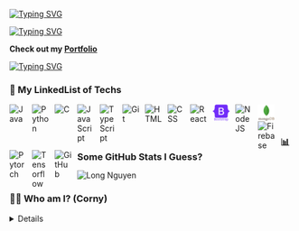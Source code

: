 <a href="https://git.io/typing-svg"><img src="https://readme-typing-svg.demolab.com?font=Fira+Code&size=79&duration=1&pause=730&color=FFFFFF&center=false&vCenter=false&multiline=true&width=2605&height=100&lines=+++++++++++++++++++++%3C%F0%9F%92%BB%3E" alt="Typing SVG" /></a>

<a href="https://git.io/typing-svg"><img src="https://readme-typing-svg.demolab.com?font=Fira+Code&size=40&duration=2000&pause=730&color=37BCAE&center=true&vCenter=true&multiline=true&width=2605&height=475&lines=Hey+there+%F0%9F%91%90;Here's+a+cup+of+tea+%F0%9F%8D%B5;My+name+is+Long+Nguyen%2C+an+undergrad+%40+Brandeis26+%F0%9F%8E%92;I+love+learning+and+applying+myself+to+solve+problems+and+create+%F0%9F%94%A9;Ultimately%2C+I+hope+to+contribute+towards+a+meaningful+positive+betterment+of+society+%F0%9F%8C%B3;I%E2%80%99m+currently+interested+in+ML%2C+Pytorch%2C+DataStructures+%2B+Algorithms+%26%26+Backend+Development+%F0%9F%93%9A;But+that's+it+from+me.+Don't+hesitate+to+reach+out+%F0%9F%98%B0;I+hope+you+enjoy+your+stay+%F0%9F%92%9B+" alt="Typing SVG" /></a>

**Check out my [Portfolio](https://nguyenv119.github.io/)**

<a href="https://git.io/typing-svg"><img src="https://readme-typing-svg.demolab.com?font=Fira+Code&size=79&duration=1&pause=730&color=FFFFFF&center=false&vCenter=false&multiline=true&width=2605&height=100&lines=+++++++++++++++++++++%3C/%F0%9F%92%BB%3E" alt="Typing SVG" /></a>

### 🧰 My LinkedList of Techs
<img align="left" alt="Java" width="30px" style="padding-right:10px;" src="https://cdn.jsdelivr.net/gh/devicons/devicon/icons/java/java-original.svg"/>
<img align="left" alt="Python" width="30px" style="padding-right:10px;" src="https://cdn.jsdelivr.net/gh/devicons/devicon/icons/python/python-plain.svg" />
<img align="left" alt="C" width="30px" style="padding-right:10px;" src="https://cdn.jsdelivr.net/gh/devicons/devicon/icons/c/c-line.svg" />
<img align="left" alt="JavaScript" width="30px" style="padding-right:10px;" src="https://cdn.jsdelivr.net/gh/devicons/devicon/icons/javascript/javascript-plain.svg" />
<img align="left" alt="TypeScript" width="30px" style="padding-right:10px;" src="https://cdn.jsdelivr.net/gh/devicons/devicon/icons/typescript/typescript-plain.svg" />

<img align="left" alt="Git" width="30px" style="padding-right:10px;" src="https://cdn.jsdelivr.net/gh/devicons/devicon/icons/git/git-original.svg" />
<img align="left" alt="HTML" width="30px" style="padding-right:10px;" src="https://cdn.jsdelivr.net/gh/devicons/devicon/icons/html5/html5-plain.svg" />
<img align="left" alt="CSS" width="30px" style="padding-right:10px;" src="https://cdn.jsdelivr.net/gh/devicons/devicon/icons/css3/css3-plain.svg" />
<img align="left" alt="React" width="30px" style="padding-right:10px;" src="https://cdn.jsdelivr.net/gh/devicons/devicon/icons/react/react-original.svg" />
<img align="left" alt="Bootstrap" width="30px" style="padding-right:10px;" src="https://raw.githubusercontent.com/devicons/devicon/master/icons/bootstrap/bootstrap-plain-wordmark.svg" />
<img align="left" alt="NodeJS" width="30px" style="padding-right:10px;" src="https://cdn.jsdelivr.net/gh/devicons/devicon/icons/nodejs/nodejs-original.svg" />
<img align="left" alt="MongoDB" width="30px" style="padding-right:10px;" src="https://raw.githubusercontent.com/devicons/devicon/master/icons/mongodb/mongodb-original-wordmark.svg" />
<img align="left" alt="Firebase" width="30px" style="padding-right:10px;" src="https://www.vectorlogo.zone/logos/firebase/firebase-icon.svg" />

<img align="left" alt="Pytorch" width="30px" style="padding-right:10px;" src="https://www.vectorlogo.zone/logos/pytorch/pytorch-icon.svg" />
<img align="left" alt="Tensorflow" width="30px" style="padding-right:10px;" src="https://www.vectorlogo.zone/logos/tensorflow/tensorflow-icon.svg" />
<img align="left" alt="GitHub" width="30px" style="padding-right:10px;" src="https://cdn.jsdelivr.net/gh/devicons/devicon/icons/github/github-original.svg" />
<br />

#
### <h3 style="display: inline;">📊 Some GitHub Stats I Guess? </h3><h4 style="display: inline; font-size: smaller;"></h4>

![Long Nguyen](https://github-readme-stats.vercel.app/api?username=nguyenv119&show_icons=true&theme=tokyonight)


 <summary><h3> 👨‍💻 Who am I? (Corny) </h3></summary>
<details>
 
Once upon a summer in 2022, I found myself wrestling with biochemistry inside a freezing lab. Patience wore thin alongside the dripping solutions, and I bailed on this path of biochemistry. With only a month before move-in day, I grabbed a trendy major without much thought. Was it a calculated move? Nope, life's not that neat.

Screens and monotonous text didn't thrill me, but, I boarded the CS train at 2AM, sleep-deprived, in an airport terminal. I trudged on; in unfamiliar waters, I tackled algorithms, basic concepts, and how to think like a programmer. Against all odds, I aced the placement test and plunged into the deep end.

In this new world, CS showed its double face. A select few brilliant students sailed smoothly, while most battled hard through the demands and deadlines. They lost spirit, quitting physically or mentally, as the weighty question lingered: "What's the point?"

So, why pick this tough road? Why dive into complex algorithms, AI, and the relentless challenges of CS? It's actually quite simple: it's <i>BECAUSE</i> it is hard. When its 2 AM, eyes stinging, brain throbbing, we still code away and push the limits of who we think we are and truly find ourself admist the challenge.

Life's trials test us, be it CS, relationships, finances, or otherwise. Doubts creep in, urging us to 'stay put'. But, the struggle that had us in tears also lets us rise. Hardships uncover strength we doubted.

That's the beauty. Struggle's where we grow. Each algorithm conquered reveals hidden parts of us. We learn we're tougher and more capable than we believed.

This is the same spirit that drives me, the same reason I’m here, standing in the crossroads of challenge and change. I am not naturally smart and intuitive. But I am relentless, constantly pushing against my limits to humbly learn, improve, and conquer whatever problem separates me from my dream — to prove that talent may take you far, but hardwork will bring you anywhere.
